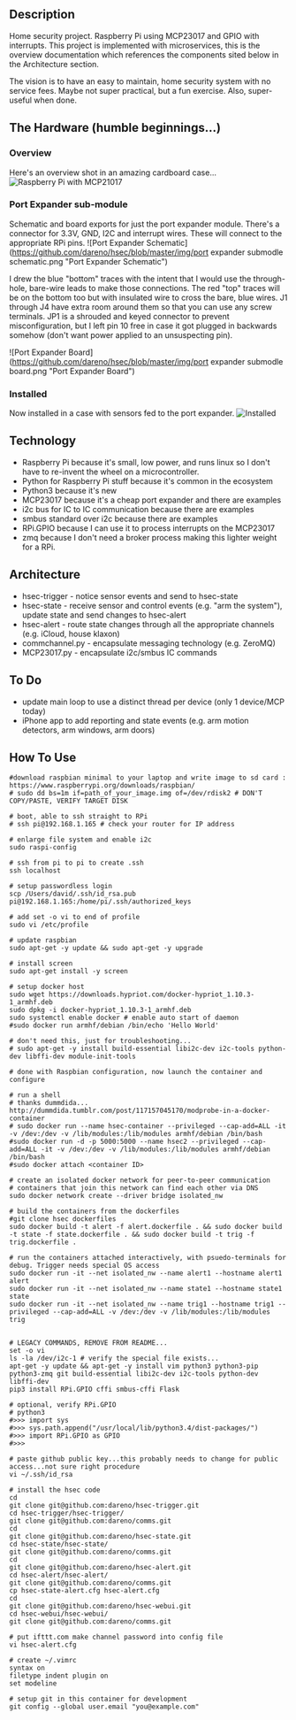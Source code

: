 Description
-----------
Home security project. Raspberry Pi using MCP23017 and GPIO with interrupts. This project is implemented with microservices, this is the overview documentation which references the components sited below in the Architecture section. 

The vision is to have an easy to maintain, home security system with no service fees. Maybe not super practical, but a fun exercise. Also, super-useful when done. 

The Hardware (humble beginnings...)
-----------------------------------
### Overview
Here's an overview shot in an amazing cardboard case...
![Raspberry Pi with MCP21017](https://github.com/dareno/hsec/blob/master/img/hardware.jpg "Raspberry Pi with MCP21017")

### Port Expander sub-module
Schematic and board exports for just the port expander module. There's a connector for 3.3V, GND, I2C and interrupt wires. These will connect to the appropriate RPi pins.
![Port Expander Schematic](https://github.com/dareno/hsec/blob/master/img/port expander submodle schematic.png "Port Expander Schematic")

I drew the blue "bottom" traces with the intent that I would use the through-hole, bare-wire leads to make those connections. The red "top" traces will be on the bottom too but with insulated wire to cross the bare, blue wires. J1 through J4 have extra room around them so that you can use any screw terminals. JP1 is a shrouded and keyed connector to prevent misconfiguration, but I left pin 10 free in case it got plugged in backwards somehow (don't want power applied to an unsuspecting pin).

![Port Expander Board](https://github.com/dareno/hsec/blob/master/img/port expander submodle board.png "Port Expander Board")

### Installed
Now installed in a case with sensors fed to the port expander.
![Installed](https://github.com/dareno/hsec/blob/master/img/overview.jpg "Installed")


Technology
----------
* Raspberry Pi because it's small, low power, and runs linux so I don't have to re-invent the wheel on a microcontroller.
* Python for Raspberry Pi stuff because it's common in the ecosystem
* Python3 because it's new
* MCP23017 because it's a cheap port expander and there are examples
* i2c bus for IC to IC communication because there are examples
* smbus standard over i2c because there are examples
* RPi.GPIO because I can use it to process interrupts on the MCP23017
* zmq because I don't need a broker process making this lighter weight for a RPi. 

Architecture
------------
* hsec-trigger - notice sensor events and send to hsec-state
* hsec-state - receive sensor and control events (e.g. "arm the system"), update state and send changes to hsec-alert
* hsec-alert - route state changes through all the appropriate channels (e.g. iCloud, house klaxon)
* commchannel.py - encapsulate messaging technology (e.g. ZeroMQ)
* MCP23017.py - encapsulate i2c/smbus IC commands 


To Do
-----
* update main loop to use a distinct thread per device (only 1 device/MCP today)
* iPhone app to add reporting and state events (e.g. arm motion detectors, arm windows, arm doors)

How To Use
----------
```
#download raspbian minimal to your laptop and write image to sd card : 
https://www.raspberrypi.org/downloads/raspbian/
# sudo dd bs=1m if=path_of_your_image.img of=/dev/rdisk2 # DON'T COPY/PASTE, VERIFY TARGET DISK

# boot, able to ssh straight to RPi
# ssh pi@192.168.1.165 # check your router for IP address

# enlarge file system and enable i2c
sudo raspi-config

# ssh from pi to pi to create .ssh
ssh localhost

# setup passwordless login
scp /Users/david/.ssh/id_rsa.pub pi@192.168.1.165:/home/pi/.ssh/authorized_keys

# add set -o vi to end of profile
sudo vi /etc/profile 

# update raspbian
sudo apt-get -y update && sudo apt-get -y upgrade

# install screen
sudo apt-get install -y screen

# setup docker host
sudo wget https://downloads.hypriot.com/docker-hypriot_1.10.3-1_armhf.deb
sudo dpkg -i docker-hypriot_1.10.3-1_armhf.deb
sudo systemctl enable docker # enable auto start of daemon
#sudo docker run armhf/debian /bin/echo 'Hello World'

# don't need this, just for troubleshooting...
# sudo apt-get -y install build-essential libi2c-dev i2c-tools python-dev libffi-dev module-init-tools

# done with Raspbian configuration, now launch the container and configure

# run a shell
# thanks dummdida... http://dummdida.tumblr.com/post/117157045170/modprobe-in-a-docker-container
# sudo docker run --name hsec-container --privileged --cap-add=ALL -it -v /dev:/dev -v /lib/modules:/lib/modules armhf/debian /bin/bash
#sudo docker run -d -p 5000:5000 --name hsec2 --privileged --cap-add=ALL -it -v /dev:/dev -v /lib/modules:/lib/modules armhf/debian /bin/bash
#sudo docker attach <container ID>

# create an isolated docker network for peer-to-peer communication
# containers that join this network can find each other via DNS
sudo docker network create --driver bridge isolated_nw

# build the containers from the dockerfiles
#git clone hsec dockerfiles
sudo docker build -t alert -f alert.dockerfile . && sudo docker build -t state -f state.dockerfile . && sudo docker build -t trig -f trig.dockerfile .

# run the containers attached interactively, with psuedo-terminals for debug. Trigger needs special OS access
sudo docker run -it --net isolated_nw --name alert1 --hostname alert1 alert
sudo docker run -it --net isolated_nw --name state1 --hostname state1 state
sudo docker run -it --net isolated_nw --name trig1 --hostname trig1 --privileged --cap-add=ALL -v /dev:/dev -v /lib/modules:/lib/modules trig


# LEGACY COMMANDS, REMOVE FROM README...
set -o vi
ls -la /dev/i2c-1 # verify the special file exists...
apt-get -y update && apt-get -y install vim python3 python3-pip python3-zmq git build-essential libi2c-dev i2c-tools python-dev libffi-dev
pip3 install RPi.GPIO cffi smbus-cffi Flask

# optional, verify RPi.GPIO
# python3
#>>> import sys
#>>> sys.path.append("/usr/local/lib/python3.4/dist-packages/")
#>>> import RPi.GPIO as GPIO
#>>> 

# paste github public key...this probably needs to change for public access...not sure right procedure
vi ~/.ssh/id_rsa

# install the hsec code
cd
git clone git@github.com:dareno/hsec-trigger.git
cd hsec-trigger/hsec-trigger/
git clone git@github.com:dareno/comms.git
cd
git clone git@github.com:dareno/hsec-state.git
cd hsec-state/hsec-state/
git clone git@github.com:dareno/comms.git
cd
git clone git@github.com:dareno/hsec-alert.git
cd hsec-alert/hsec-alert/
git clone git@github.com:dareno/comms.git
cp hsec-state-alert.cfg hsec-alert.cfg
cd
git clone git@github.com:dareno/hsec-webui.git
cd hsec-webui/hsec-webui/
git clone git@github.com:dareno/comms.git

# put ifttt.com make channel password into config file
vi hsec-alert.cfg

# create ~/.vimrc
syntax on
filetype indent plugin on
set modeline

# setup git in this container for development
git config --global user.email "you@example.com"

```
